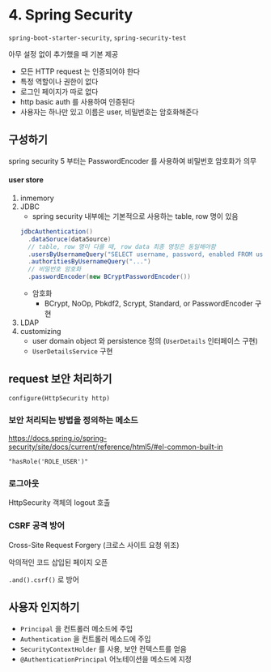 # 4. Spring Security
`spring-boot-starter-security`, `spring-security-test`

아무 설정 없이 추가했을 때 기본 제공
- 모든 HTTP request 는 인증되어야 한다
- 특정 역할이나 권한이 없다
- 로그인 페이지가 따로 없다
- http basic auth 를 사용하여 인증된다
- 사용자는 하나만 있고 이름은 user, 비밀번호는 암호화해준다

## 구성하기
spring security 5 부터는 PasswordEncoder 를 사용하여 비밀번호 암호화가 의무

#### user store
1. inmemory
2. JDBC
    - spring security 내부에는 기본적으로 사용하는 table, row 명이 있음
    ```java
    jdbcAuthentication()
      .dataSoruce(dataSource)
      // table, row 명이 다를 때, row data 최종 명칭은 동일해야함
      .usersByUsernameQuery("SELECT username, password, enabled FROM users WHERE username = ?")
      .authoritiesByUsernameQuery("...")
      // 비밀번호 암호화
      .passwordEncoder(new BCryptPasswordEncoder())
    ```
    - 암호화
      - BCrypt, NoOp, Pbkdf2, Scrypt, Standard, or PasswordEncoder 구현
3. LDAP
4. customizing
    - user domain object 와 persistence 정의 (`UserDetails` 인터페이스 구현)
    - `UserDetailsService` 구현

## request 보안 처리하기
`configure(HttpSecurity http)`

### 보안 처리되는 방법을 정의하는 메소드
https://docs.spring.io/spring-security/site/docs/current/reference/html5/#el-common-built-in

`"hasRole('ROLE_USER')"`

### 로그아웃
HttpSecurity 객체의 logout 호출

### CSRF 공격 방어
Cross-Site Request Forgery (크로스 사이트 요청 위조)

악의적인 코드 삽입된 페이지 오픈

`.and().csrf()` 로 방어

## 사용자 인지하기
- `Principal` 을 컨트롤러 메소드에 주입
- `Authentication` 을 컨트롤러 메소드에 주입
- `SecurityContextHolder` 를 사용, 보안 컨텍스트를 얻음
- `@AuthenticationPrincipal` 어노테이션을 메소드에 지정
